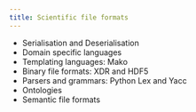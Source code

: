 ```yaml
---
title: Scientific file formats
---
```


* Serialisation and Deserialisation
* Domain specific languages
* Templating languages: Mako
* Binary file formats: XDR and HDF5
* Parsers and grammars: Python Lex and Yacc
* Ontologies
* Semantic file formats

